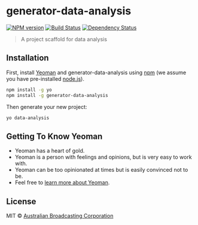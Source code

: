 generator-data-analysis
=======================

[![NPM version](https://badge.fury.io/js/generator-data-analysis.svg)](https://npmjs.org/package/generator-data-analysis) [![Build Status](https://travis-ci.org/abcnews/generator-data-analysis.svg?branch=master)](https://travis-ci.org/abcnews/generator-data-analysis) [![Dependency Status](https://david-dm.org/abcnews/generator-data-analysis.svg?theme=shields.io)](https://david-dm.org/abcnews/generator-data-analysis)

> A project scaffold for data analysis

Installation
------------

First, install [Yeoman](http://yeoman.io) and generator-data-analysis using [npm](https://www.npmjs.com/) (we assume you have pre-installed [node.js](https://nodejs.org/)).

```bash
npm install -g yo
npm install -g generator-data-analysis
```

Then generate your new project:

```bash
yo data-analysis
```

Getting To Know Yeoman
----------------------

-	Yeoman has a heart of gold.
-	Yeoman is a person with feelings and opinions, but is very easy to work with.
-	Yeoman can be too opinionated at times but is easily convinced not to be.
-	Feel free to [learn more about Yeoman](http://yeoman.io/).

License
-------

MIT © [Australian Broadcasting Corporation](http://www.abc.net.au/)
